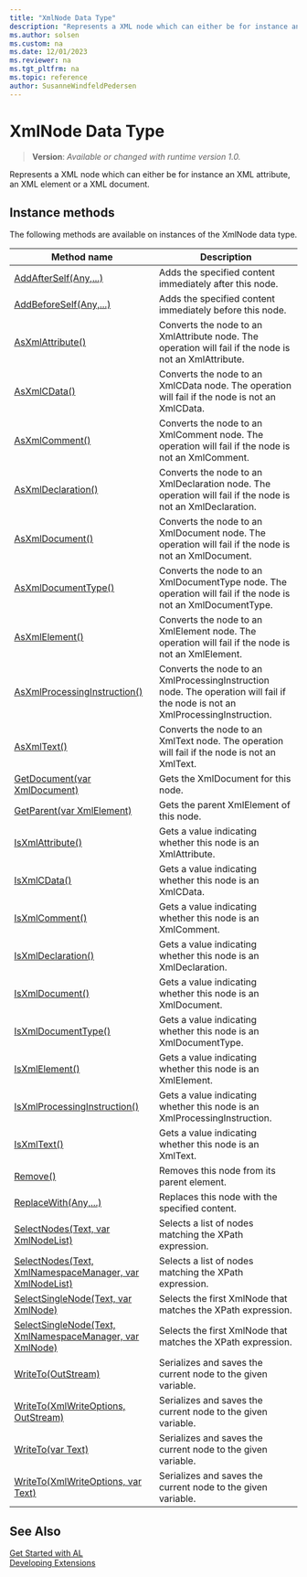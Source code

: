 ```yaml
---
title: "XmlNode Data Type"
description: "Represents a XML node which can either be for instance an XML attribute, an XML element or a XML document."
ms.author: solsen
ms.custom: na
ms.date: 12/01/2023
ms.reviewer: na
ms.tgt_pltfrm: na
ms.topic: reference
author: SusanneWindfeldPedersen
---
```

[//]: # (START>DO_NOT_EDIT)
[//]: # (IMPORTANT:Do not edit any of the content between here and the END>DO_NOT_EDIT.)
[//]: # (Any modifications should be made in the .xml files in the ModernDev repo.)
# XmlNode Data Type
> **Version**: _Available or changed with runtime version 1.0._

Represents a XML node which can either be for instance an XML attribute, an XML element or a XML document.



## Instance methods
The following methods are available on instances of the XmlNode data type.

|Method name|Description|
|-----------|-----------|
|[AddAfterSelf(Any,...)](xmlnode-addafterself-method.md)|Adds the specified content immediately after this node.|
|[AddBeforeSelf(Any,...)](xmlnode-addbeforeself-method.md)|Adds the specified content immediately before this node.|
|[AsXmlAttribute()](xmlnode-asxmlattribute-method.md)|Converts the node to an XmlAttribute node. The operation will fail if the node is not an XmlAttribute.|
|[AsXmlCData()](xmlnode-asxmlcdata-method.md)|Converts the node to an XmlCData node. The operation will fail if the node is not an XmlCData.|
|[AsXmlComment()](xmlnode-asxmlcomment-method.md)|Converts the node to an XmlComment node. The operation will fail if the node is not an XmlComment.|
|[AsXmlDeclaration()](xmlnode-asxmldeclaration-method.md)|Converts the node to an XmlDeclaration node. The operation will fail if the node is not an XmlDeclaration.|
|[AsXmlDocument()](xmlnode-asxmldocument-method.md)|Converts the node to an XmlDocument node. The operation will fail if the node is not an XmlDocument.|
|[AsXmlDocumentType()](xmlnode-asxmldocumenttype-method.md)|Converts the node to an XmlDocumentType node. The operation will fail if the node is not an XmlDocumentType.|
|[AsXmlElement()](xmlnode-asxmlelement-method.md)|Converts the node to an XmlElement node. The operation will fail if the node is not an XmlElement.|
|[AsXmlProcessingInstruction()](xmlnode-asxmlprocessinginstruction-method.md)|Converts the node to an XmlProcessingInstruction node. The operation will fail if the node is not an XmlProcessingInstruction.|
|[AsXmlText()](xmlnode-asxmltext-method.md)|Converts the node to an XmlText node. The operation will fail if the node is not an XmlText.|
|[GetDocument(var XmlDocument)](xmlnode-getdocument-method.md)|Gets the XmlDocument for this node.|
|[GetParent(var XmlElement)](xmlnode-getparent-method.md)|Gets the parent XmlElement of this node.|
|[IsXmlAttribute()](xmlnode-isxmlattribute-method.md)|Gets a value indicating whether this node is an XmlAttribute.|
|[IsXmlCData()](xmlnode-isxmlcdata-method.md)|Gets a value indicating whether this node is an XmlCData.|
|[IsXmlComment()](xmlnode-isxmlcomment-method.md)|Gets a value indicating whether this node is an XmlComment.|
|[IsXmlDeclaration()](xmlnode-isxmldeclaration-method.md)|Gets a value indicating whether this node is an XmlDeclaration.|
|[IsXmlDocument()](xmlnode-isxmldocument-method.md)|Gets a value indicating whether this node is an XmlDocument.|
|[IsXmlDocumentType()](xmlnode-isxmldocumenttype-method.md)|Gets a value indicating whether this node is an XmlDocumentType.|
|[IsXmlElement()](xmlnode-isxmlelement-method.md)|Gets a value indicating whether this node is an XmlElement.|
|[IsXmlProcessingInstruction()](xmlnode-isxmlprocessinginstruction-method.md)|Gets a value indicating whether this node is an XmlProcessingInstruction.|
|[IsXmlText()](xmlnode-isxmltext-method.md)|Gets a value indicating whether this node is an XmlText.|
|[Remove()](xmlnode-remove-method.md)|Removes this node from its parent element.|
|[ReplaceWith(Any,...)](xmlnode-replacewith-method.md)|Replaces this node with the specified content.|
|[SelectNodes(Text, var XmlNodeList)](xmlnode-selectnodes-string-xmlnodelist-method.md)|Selects a list of nodes matching the XPath expression.|
|[SelectNodes(Text, XmlNamespaceManager, var XmlNodeList)](xmlnode-selectnodes-string-xmlnamespacemanager-xmlnodelist-method.md)|Selects a list of nodes matching the XPath expression.|
|[SelectSingleNode(Text, var XmlNode)](xmlnode-selectsinglenode-string-xmlnode-method.md)|Selects the first XmlNode that matches the XPath expression.|
|[SelectSingleNode(Text, XmlNamespaceManager, var XmlNode)](xmlnode-selectsinglenode-string-xmlnamespacemanager-xmlnode-method.md)|Selects the first XmlNode that matches the XPath expression.|
|[WriteTo(OutStream)](xmlnode-writeto-outstream-method.md)|Serializes and saves the current node to the given variable.|
|[WriteTo(XmlWriteOptions, OutStream)](xmlnode-writeto-xmlwriteoptions-outstream-method.md)|Serializes and saves the current node to the given variable.|
|[WriteTo(var Text)](xmlnode-writeto-text-method.md)|Serializes and saves the current node to the given variable.|
|[WriteTo(XmlWriteOptions, var Text)](xmlnode-writeto-xmlwriteoptions-text-method.md)|Serializes and saves the current node to the given variable.|

[//]: # (IMPORTANT: END>DO_NOT_EDIT)
## See Also
[Get Started with AL](../../devenv-get-started.md)  
[Developing Extensions](../../devenv-dev-overview.md)  